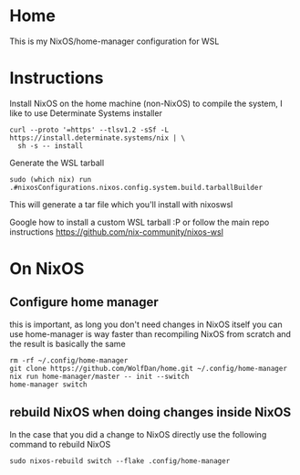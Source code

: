 # Home

This is my NixOS/home-manager configuration for WSL 

# Instructions

Install NixOS on the home machine (non-NixOS) to compile the system, I like to use Determinate Systems installer

```
curl --proto '=https' --tlsv1.2 -sSf -L https://install.determinate.systems/nix | \
  sh -s -- install
```

Generate the WSL tarball

```
sudo (which nix) run .#nixosConfigurations.nixos.config.system.build.tarballBuilder
```

This will generate a tar file which you'll install with nixoswsl

Google how to install a custom WSL tarball :P or follow the main repo instructions
https://github.com/nix-community/nixos-wsl

# On NixOS

## Configure home manager

this is important, as long you don't need changes in NixOS itself you can use home-manager
is way faster than recompiling NixOS from scratch and the result is basically the same

```
rm -rf ~/.config/home-manager
git clone https://github.com/WolfDan/home.git ~/.config/home-manager
nix run home-manager/master -- init --switch
home-manager switch
```

## rebuild NixOS when doing changes inside NixOS

In the case that you did a change to NixOS directly use the following command
to rebuild NixOS


```
sudo nixos-rebuild switch --flake .config/home-manager
```
